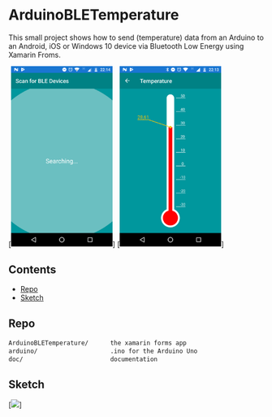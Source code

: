 # ArduinoBLETemperature

This small project shows how to send (temperature) data from an Arduino to an Android, iOS or Windows 10 device via Bluetooth Low Energy using Xamarin Froms.

[<img src="https://raw.githubusercontent.com/d-wolf/ArduinoBLETemperature/master/doc/images/app/01_ABLET.png" width="200">]
[<img src="https://raw.githubusercontent.com/d-wolf/ArduinoBLETemperature/master/doc/images/app/02_ABLET.png" width="200">]

## Contents

- [Repo](#Repo)
- [Sketch](#Sketch)

## Repo

```
ArduinoBLETemperature/      the xamarin forms app
arduino/                    .ino for the Arduino Uno
doc/                        documentation
```
## Sketch

[<img src="https://raw.githubusercontent.com/d-wolf/ArduinoBLETemperature/master/doc/images/sketches/ArduinoBLETemperature_bb.png.png" width="400">]